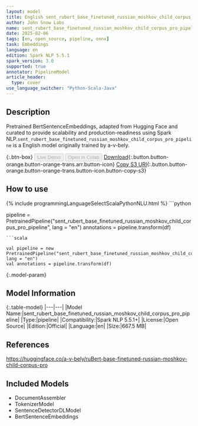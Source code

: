 ```yaml
---
layout: model
title: English sent_rubert_base_finetuned_russian_moshkov_child_corpus_pro_pipeline pipeline BertSentenceEmbeddings from a-v-bely
author: John Snow Labs
name: sent_rubert_base_finetuned_russian_moshkov_child_corpus_pro_pipeline
date: 2025-02-06
tags: [en, open_source, pipeline, onnx]
task: Embeddings
language: en
edition: Spark NLP 5.5.1
spark_version: 3.0
supported: true
annotator: PipelineModel
article_header:
  type: cover
use_language_switcher: "Python-Scala-Java"
---
```


## Description

Pretrained BertSentenceEmbeddings, adapted from Hugging Face and curated to provide scalability and production-readiness using Spark NLP.`sent_rubert_base_finetuned_russian_moshkov_child_corpus_pro_pipeline` is a English model originally trained by a-v-bely.

{:.btn-box}
<button class="button button-orange" disabled>Live Demo</button>
<button class="button button-orange" disabled>Open in Colab</button>
[Download](https://s3.amazonaws.com/auxdata.johnsnowlabs.com/public/models/sent_rubert_base_finetuned_russian_moshkov_child_corpus_pro_pipeline_en_5.5.1_3.0_1738814814786.zip){:.button.button-orange.button-orange-trans.arr.button-icon}
[Copy S3 URI](s3://auxdata.johnsnowlabs.com/public/models/sent_rubert_base_finetuned_russian_moshkov_child_corpus_pro_pipeline_en_5.5.1_3.0_1738814814786.zip){:.button.button-orange.button-orange-trans.button-icon.button-copy-s3}

## How to use



<div class="tabs-box" markdown="1">
{% include programmingLanguageSelectScalaPythonNLU.html %}
```python

pipeline = PretrainedPipeline("sent_rubert_base_finetuned_russian_moshkov_child_corpus_pro_pipeline", lang = "en")
annotations =  pipeline.transform(df)   

```
```scala

val pipeline = new PretrainedPipeline("sent_rubert_base_finetuned_russian_moshkov_child_corpus_pro_pipeline", lang = "en")
val annotations = pipeline.transform(df)

```
</div>

{:.model-param}
## Model Information

{:.table-model}
|---|---|
|Model Name:|sent_rubert_base_finetuned_russian_moshkov_child_corpus_pro_pipeline|
|Type:|pipeline|
|Compatibility:|Spark NLP 5.5.1+|
|License:|Open Source|
|Edition:|Official|
|Language:|en|
|Size:|667.5 MB|

## References

https://huggingface.co/a-v-bely/ruBert-base-finetuned-russian-moshkov-child-corpus-pro

## Included Models

- DocumentAssembler
- TokenizerModel
- SentenceDetectorDLModel
- BertSentenceEmbeddings